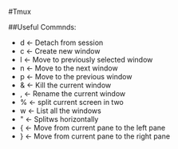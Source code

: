 #Tmux

##Useful Commnds:

- d <- Detach from session
- c <- Create new window
- l <- Move to previously selected window
- n <- Move to the next window
- p <- Move to the previous window
- & <- Kill the current window
- , <- Rename the current window
- % <- split current screen in two
- w <- List all the windows
- " <- Splitws horizontally
- { <- Move from current pane to the left pane
- } <- Move from current pane to the right pane
